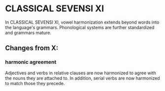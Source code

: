 #  CLASSICAL SEVENSI XI  #

In CLASSICAL SEVENSI XI, vowel harmonization extends beyond words into the language's grammars.
Phonological systems are further standardized and grammars mature.

##  Changes from X:  ##

###  harmonic agreement  ###

Adjectives and verbs in relative clauses are now harmonized to agree with the nouns they are attached to.
In addition, serial verbs are now harmonized to match those they precede.
